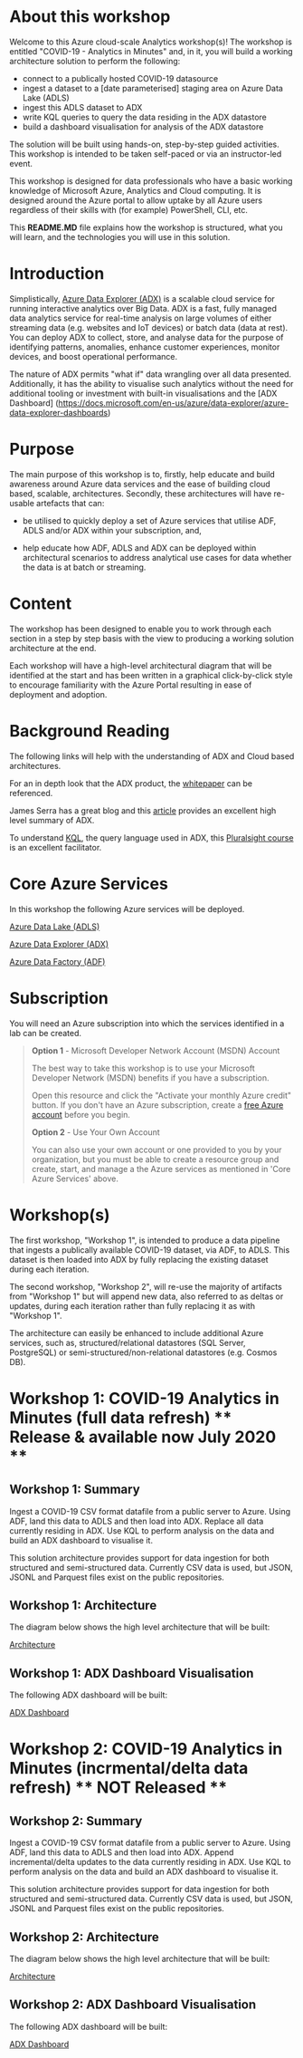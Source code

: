 About this workshop 
====================
Welcome to this Azure cloud-scale Analytics workshop(s)! The workshop is entitled "COVID-19 - Analytics in Minutes" and, in it, you will build a working architecture solution to perform the following:

  - connect to a publically hosted COVID-19 datasource
  - ingest a dataset to a [date parameterised] staging area on Azure Data Lake (ADLS)
  - ingest this ADLS dataset to ADX
  - write KQL queries to query the data residing in the ADX datastore
  - build a dashboard visualisation for analysis of the ADX datastore
  
The solution will be built using hands-on, step-by-step guided activities. This workshop is intended to be taken self-paced or via an
instructor-led event.

This workshop is designed for data professionals who have a basic
working knowledge of Microsoft Azure, Analytics and Cloud computing. It
is designed around the Azure portal to allow uptake by all Azure users
regardless of their skills with (for example)  PowerShell, CLI, etc.

This **README.MD** file explains how the workshop is structured, what
you will learn, and the technologies you will use in this solution.


Introduction
============
Simplistically, [Azure Data Explorer
(ADX)](https://azure.microsoft.com/en-us/services/data-explorer/) is a 
scalable cloud service for running interactive analytics over
Big Data. ADX is a fast, fully managed data analytics service for real-time
analysis on large volumes of either streaming data (e.g. websites and IoT
devices) or batch data (data at rest). You can deploy ADX to collect,
store, and analyse data for the purpose of identifying patterns,
anomalies, enhance customer experiences, monitor devices, and boost
operational performance.

The nature of ADX permits "what if" data wrangling over all data presented. 
Additionally, it has the ability to visualise such analytics without the need for additional tooling or investment with built-in visualisations and the [ADX Dashboard] (https://docs.microsoft.com/en-us/azure/data-explorer/azure-data-explorer-dashboards)


Purpose
=======
The main purpose of this workshop is to, firstly, help educate and build awareness
around Azure data services and the ease of building cloud based, scalable, architectures. Secondly, these architectures will have re-usable artefacts that can:

-   be utilised to quickly deploy a set of Azure services that utilise
    ADF, ADLS and/or ADX within your subscription, and,

-   help educate how ADF, ADLS and ADX can be deployed within architectural scenarios
    to address analytical use cases for data whether the data is at
    batch or streaming.


Content
=======
The workshop has been designed to enable you to work through each section
in a step by step basis with the view to producing a working solution
architecture at the end.

Each workshop will have a high-level architectural diagram that will be
identified at the start and has been written in a graphical click-by-click style to encourage familiarity
with the Azure Portal resulting in ease of deployment and adoption.  


Background Reading
==================
The following links will help with the understanding of ADX and Cloud
based architectures.

For an in depth look that the ADX product, the
[whitepaper](https://azure.microsoft.com/en-us/resources/azure-data-explorer/)
can be referenced.

James Serra has a great blog and this
[article](https://www.jamesserra.com/archive/2019/03/azure-data-explorer/)
provides an excellent high level summary of ADX.

To understand
[KQL](https://docs.microsoft.com/en-us/sharepoint/dev/general-development/keyword-query-language-kql-syntax-reference),
the query language used in ADX, this [Pluralsight
course](https://www.pluralsight.com/courses/kusto-query-language-kql-from-scratch)
is an excellent facilitator.


Core Azure Services
===================
In this workshop the following Azure services will be deployed. 

[Azure Data Lake (ADLS)](https://docs.microsoft.com/en-us/azure/storage/blobs/data-lake-storage-introduction)

[Azure Data Explorer (ADX)](https://azure.microsoft.com/en-gb/services/data-explorer/)

[Azure Data Factory (ADF)](https://azure.microsoft.com/en-us/services/data-factory/)


Subscription
============
You will need an Azure subscription into which the services identified
in a lab can be created.

> **Option 1** - Microsoft Developer Network Account (MSDN) Account
>
> The best way to take this workshop is to use your Microsoft Developer
> Network (MSDN) benefits if you have a subscription.
>
> Open this resource and click the \"Activate your monthly Azure
> credit\" button. If you don\'t have an Azure subscription, create a
> [free Azure account](https://azure.microsoft.com/free/) before you
> begin.
>
> **Option 2** - Use Your Own Account
>
> You can also use your own account or one provided to you by your
> organization, but you must be able to create a resource group and
> create, start, and manage a the Azure services as mentioned in 'Core
> Azure Services' above.


Workshop(s)
===========
The first workshop, "Workshop 1", is intended to produce a data pipeline that ingests a publically available COVID-19 dataset, via ADF, to ADLS. 
This dataset is then loaded into ADX by fully replacing the existing
dataset during each iteration.

The second workshop, "Workshop 2", will re-use the majority of artifacts from "Workshop 1" but will append new data, also referred to as deltas or updates, 
during each iteration rather than fully replacing it as with "Workshop 1".

The architecture can easily be enhanced to include additional Azure
services, such as, structured/relational datastores (SQL Server,
PostgreSQL) or semi-structured/non-relational datastores (e.g. Cosmos
DB).


Workshop 1: COVID-19 Analytics in Minutes (full data refresh) ** Release & available now July 2020 **
=============================================================

Workshop 1: Summary
-------------------
Ingest a COVID-19 CSV format datafile from a public server to Azure. Using ADF, land this data to ADLS and then load into ADX. Replace all data currently residing in ADX. Use KQL to perform analysis on the data and build an ADX dashboard to visualise it.

This solution architecture provides support for data ingestion for both
structured and semi-structured data. Currently CSV data is used, but JSON, JSONL and Parquest files exist on the public repositories.  


Workshop 1: Architecture
------------------------
The diagram below shows the high level architecture that will be built:

[Architecture](media/image1.png)


Workshop 1: ADX Dashboard Visualisation
---------------------------------------
The following ADX dashboard will be built:

[ADX Dashboard](media/image2.png)


Workshop 2: COVID-19 Analytics in Minutes (incrmental/delta data refresh) ** NOT Released **
=========================================================================

Workshop 2: Summary
-------------------
Ingest a COVID-19 CSV format datafile from a public server to Azure. Using ADF, land this data to ADLS and then load into ADX. Append incremental/delta updates to the data currently residing in ADX. Use KQL to perform analysis on the data and build an ADX dashboard to visualise it.

This solution architecture provides support for data ingestion for both
structured and semi-structured data. Currently CSV data is used, but JSON, JSONL and Parquest files exist on the public repositories.  


Workshop 2: Architecture
------------------------
The diagram below shows the high level architecture that will be built:

[Architecture](media/image1.png)


Workshop 2: ADX Dashboard Visualisation
---------------------------------------
The following ADX dashboard will be built:

[ADX Dashboard](media/image2.png)
